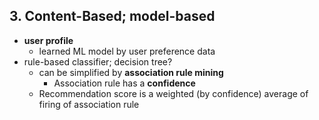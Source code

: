 <!-- META
{"title":"基礎から学ぶ推薦システム - 情報技術で嗜好を予測する -","link":"https://www.coronasha.co.jp/np/isbn/9784339029284/","media":"book","tags":["recommender","preference",""],"short":{"en":"content-based: neighborhood, model-base. collaboration: neighborhood, model-based, latent factor. knowledge-based. hybrid. evaluation.","ja":"内容ベース（近傍、モデルベース）、協調フィルタリング（近傍、モデルベース、潜在因子）、知識ベース、ハイブリッド型、評価"},"importance":3,"hasPage":true,"createdAt":1745475486.572,"updatedAt":1745805464.418,"filename":"1745475486"}
META -->

## 3. Content-Based; model-based
- **user profile**
  - learned ML model by user preference data
- rule-based classifier; decision tree?
  - can be simplified by **association rule mining**
    - Association rule has a **confidence**
  - Recommendation score is a weighted (by confidence) average of firing of association rule
